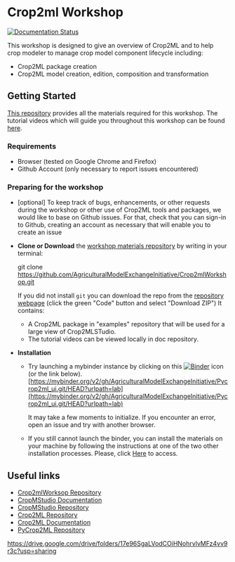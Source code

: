 # Crop2ml Workshop
[![Documentation Status](https://readthedocs.org/projects/crop2mlworkshop/badge/?version=latest)](https://crop2mlworkshop.readthedocs.io/en/latest/?badge=latest)

This workshop is designed to give an overview of Crop2ML and to help crop modeler to manage crop model component lifecycle  including:
- Crop2ML package creation
- Crop2ML model creation, edition, composition and transformation


## Getting Started

[This repository](https://github.com/AgriculturalModelExchangeInitiative/Crop2mlWorkshop) provides all the materials required for this workshop. The tutorial videos which will guide you throughout this workshop can be found [here](https://crop2mlworkshop.readthedocs.io/en/latest/?badge=latest).

### Requirements

- Browser (tested on Google Chrome and Firefox)
- Github Account (only necessary to report issues encountered)

### Preparing for the workshop

- [optional] To keep track of bugs, enhancements, or other requests during the workshop or other use of Crop2ML tools and packages, we would like to base on Github issues. For that, check that you can sign-in to Github, creating an account as necessary that will enable you to create an issue

- **Clone or Download** the [workshop materials repository](https://github.com/AgriculturalModelExchangeInitiative/Crop2mlWorkshop) by writing in your terminal:

     git clone https://github.com/AgriculturalModelExchangeInitiative/Crop2mlWorkshop.git

   If you did not install ``git`` you can download the repo from the [repository webpage](https://github.com/AgriculturalModelExchangeInitiative/Crop2mlWorkshop.git) (click the green "Code" button and select "Download ZIP")
   It contains:
    - A Crop2ML package in "examples" repository that will be used for a large view of Crop2MLSTudio.
    - The tutorial videos can be viewed locally in doc repository.

- **Installation**

    - Try launching a mybinder instance by clicking on this [![Binder](https://mybinder.org/badge_logo.svg)](https://mybinder.org/v2/gh/AgriculturalModelExchangeInitiative/Pycrop2ml_ui.git/HEAD?urlpath=lab) icon (or the link below).
    [https://mybinder.org/v2/gh/AgriculturalModelExchangeInitiative/Pycrop2ml_ui.git/HEAD?urlpath=lab](https://mybinder.org/v2/gh/AgriculturalModelExchangeInitiative/Pycrop2ml_ui.git/HEAD?urlpath=lab)

        It may take a few moments to initialize. If you encounter an error, open an issue and try with another browser. 

    - If you still cannot launch the binder, you can install the materials on your machine by following the instructions at one of the two other installation processes. Please, click [Here](https://crop2mlworkshop.readthedocs.io/en/latest/user/installation.html) to access.

## Useful links

- [Crop2mlWorksop Repository](https://github.com/AgriculturalModelExchangeInitiative/Crop2mlWorkshop)
- [CropMStudio Documentation](https://crop2mlworkshop.readthedocs.io/en/latest/?badge=latest)
- [CropMStudio Repository](https://github.com/AgriculturalModelExchangeInitiative/Pycrop2ml_ui)
- [Crop2ML Repository](https://github.com/AgriculturalModelExchangeInitiative/Crop2ML)
- [Crop2ML Documentation](https://crop2ml.readthedocs.io/en/latest/?badge=latest)
- [PyCrop2ML Repository](https://github.com/AgriculturalModelExchangeInitiative/PyCrop2ML)



https://drive.google.com/drive/folders/17e96SgaLVodCOiHNohrvlvMFz4vv9r3c?usp=sharing

